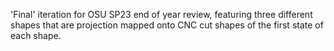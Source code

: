 'Final' iteration for OSU SP23 end of year review, featuring three different shapes that are projection mapped onto CNC cut shapes of the first state of each shape.
